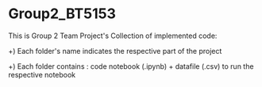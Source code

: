 # Group2_BT5153
This is Group 2 Team Project's Collection of implemented code:

+) Each folder's name indicates the respective part of the project

+) Each folder contains : code notebook (.ipynb) + datafile (.csv) to run the respective notebook
